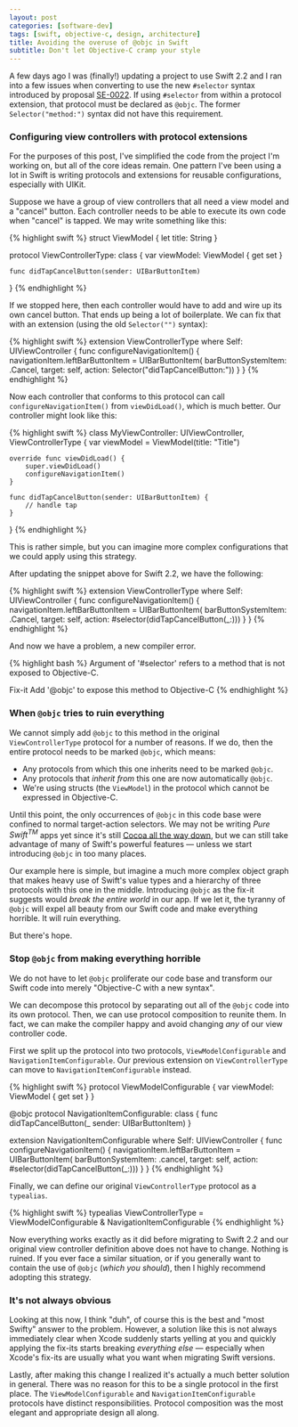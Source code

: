```yaml
---
layout: post
categories: [software-dev]
tags: [swift, objective-c, design, architecture]
title: Avoiding the overuse of @objc in Swift
subtitle: Don't let Objective-C cramp your style
---
```


A few days ago I was (finally!) updating a project to use Swift 2.2 and I ran into a few issues when converting to use the new `#selector` syntax introduced by proposal [SE-0022](https://github.com/apple/swift-evolution/blob/master/proposals/0022-objc-selectors.md). If using `#selector` from within a protocol extension, that protocol must be declared as `@objc`. The former `Selector("method:")` syntax did not have this requirement.

<!--excerpt-->

### Configuring view controllers with protocol extensions

For the purposes of this post, I've simplified the code from the project I'm working on, but all of the core ideas remain. One pattern I've been using a lot in Swift is writing protocols and extensions for reusable configurations, especially with UIKit.

Suppose we have a group of view controllers that all need a view model and a "cancel" button. Each controller needs to be able to execute its own code when "cancel" is tapped. We may write something like this:

{% highlight swift %}
struct ViewModel {
    let title: String
}

protocol ViewControllerType: class {
    var viewModel: ViewModel { get set }

    func didTapCancelButton(sender: UIBarButtonItem)
}
{% endhighlight %}

If we stopped here, then each controller would have to add and wire up its own cancel button. That ends up being a lot of boilerplate. We can fix that with an extension (using the old `Selector("")` syntax):

{% highlight swift %}
extension ViewControllerType where Self: UIViewController {
    func configureNavigationItem() {
        navigationItem.leftBarButtonItem = UIBarButtonItem(
            barButtonSystemItem: .Cancel,
            target: self,
            action: Selector("didTapCancelButton:"))
    }
}
{% endhighlight %}

Now each controller that conforms to this protocol can call `configureNavigationItem()` from `viewDidLoad()`, which is much better. Our controller might look like this:

{% highlight swift %}
class MyViewController: UIViewController, ViewControllerType {
    var viewModel = ViewModel(title: "Title")

    override func viewDidLoad() {
        super.viewDidLoad()
        configureNavigationItem()
    }

    func didTapCancelButton(sender: UIBarButtonItem) {
        // handle tap
    }
}
{% endhighlight %}


This is rather simple, but you can imagine more complex configurations that we could apply using this strategy.

After updating the snippet above for Swift 2.2, we have the following:

{% highlight swift %}
extension ViewControllerType where Self: UIViewController {
    func configureNavigationItem() {
        navigationItem.leftBarButtonItem = UIBarButtonItem(
            barButtonSystemItem: .Cancel,
            target: self,
            action: #selector(didTapCancelButton(_:)))
    }
}
{% endhighlight %}

And now we have a problem, a new compiler error.

{% highlight bash %}
Argument of '#selector' refers to a method that is not exposed to Objective-C.

Fix-it   Add '@objc' to expose this method to Objective-C
{% endhighlight %}

### When `@objc` tries to ruin everything

We cannot simply add `@objc` to this method in the original `ViewControllerType` protocol for a number of reasons. If we do, then the entire protocol needs to be marked `@objc`, which means:

- Any protocols from which this one inherits need to be marked `@objc`.
- Any protocols that *inherit from* this one are now automatically `@objc`.
- We're using structs (the `ViewModel`) in the protocol which cannot be expressed in Objective-C.

Until this point, the only occurrences of `@objc` in this code base were confined to normal target-action selectors. We may not be writing *Pure Swift<sup>TM</sup>* apps yet since it's still [Cocoa all the way down](http://inessential.com/2016/05/25/oldie_complains_about_the_old_old_ways), but we can still take advantage of many of Swift's powerful features &mdash; unless we start introducing `@objc` in too many places.

Our example here is simple, but imagine a much more complex object graph that makes heavy use of Swift's value types and a hierarchy of three protocols with this one in the middle. Introducing `@objc` as the fix-it suggests would *break the entire world* in our app. If we let it, the tyranny of `@objc` will expel all beauty from our Swift code and make everything horrible. It will ruin everything.

But there's hope.

### Stop `@objc` from making everything horrible

We do not have to let `@objc` proliferate our code base and transform our Swift code into merely "Objective-C with a new syntax".

We can decompose this protocol by separating out all of the `@objc` code into its own protocol. Then, we can use protocol composition to reunite them. In fact, we can make the compiler happy and avoid changing *any* of our view controller code.

First we split up the protocol into two protocols, `ViewModelConfigurable` and `NavigationItemConfigurable`. Our previous extension on `ViewControllerType` can move to `NavigationItemConfigurable` instead.

{% highlight swift %}
protocol ViewModelConfigurable {
    var viewModel: ViewModel { get set }
}

@objc protocol NavigationItemConfigurable: class {
    func didTapCancelButton(_ sender: UIBarButtonItem)
}

extension NavigationItemConfigurable where Self: UIViewController {
    func configureNavigationItem() {
        navigationItem.leftBarButtonItem = UIBarButtonItem(
            barButtonSystemItem: .cancel,
            target: self,
            action: #selector(didTapCancelButton(_:)))
    }
}
{% endhighlight %}

Finally, we can define our original `ViewControllerType` protocol as a `typealias`.

{% highlight swift %}
typealias ViewControllerType = ViewModelConfigurable & NavigationItemConfigurable
{% endhighlight %}

Now everything works exactly as it did before migrating to Swift 2.2 and our original view controller definition above does not have to change. Nothing is ruined. If you ever face a similar situation, or if you generally want to contain the use of `@objc` (*which you should*), then I highly recommend adopting this strategy.

### It's not always obvious

Looking at this now, I think "duh", of course this is the best and "most Swifty" answer to the problem. However, a solution like this is not always immediately clear when Xcode suddenly starts yelling at you and quickly applying the fix-its starts breaking *everything else* &mdash; especially when Xcode's fix-its are usually what you want when migrating Swift versions.

Lastly, after making this change I realized it's actually a much better solution in general. There was no reason for this to be a single protocol in the first place. The `ViewModelConfigurable` and `NavigationItemConfigurable` protocols have distinct responsibilities. Protocol composition was the most elegant and appropriate design all along.
